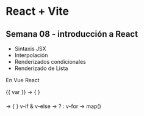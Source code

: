 # React + Vite
## Semana 08 - introducción a React

- Sintaxis JSX
- Interpolación
- Renderizados condicionales
- Renderizado de Lista 

En Vue          React

{{ var }}                           -> { }
<h4 v-bind:title="apellido" ></h4>  -> { }
v-if & v-else                       -> ? : 
v-for                               -> map() 
